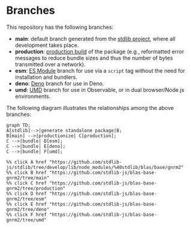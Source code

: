 <!--

@license Apache-2.0

Copyright (c) 2022 The Stdlib Authors.

Licensed under the Apache License, Version 2.0 (the "License");
you may not use this file except in compliance with the License.
You may obtain a copy of the License at

    http://www.apache.org/licenses/LICENSE-2.0

Unless required by applicable law or agreed to in writing, software
distributed under the License is distributed on an "AS IS" BASIS,
WITHOUT WARRANTIES OR CONDITIONS OF ANY KIND, either express or implied.
See the License for the specific language governing permissions and
limitations under the License.

-->

# Branches

This repository has the following branches:

-   **main**: default branch generated from the [stdlib project][stdlib-url], where all development takes place.
-   **production**: [production build][production-url] of the package (e.g., reformatted error messages to reduce bundle sizes and thus the number of bytes transmitted over a network).
-   **esm**: [ES Module][esm-url] branch for use via a `script` tag without the need for installation and bundlers.
-   **deno**: [Deno][deno-url] branch for use in Deno.
-   **umd**: [UMD][umd-url] branch for use in Observable, or in dual browser/Node.js environments.

The following diagram illustrates the relationships among the above branches:

```mermaid
graph TD;
A[stdlib]-->|generate standalone package|B;
B[main] -->|productionize| C[production];
C -->|bundle| D[esm];
C -->|bundle| E[deno];
C -->|bundle| F[umd];

%% click A href "https://github.com/stdlib-js/stdlib/tree/develop/lib/node_modules/%40stdlib/blas/base/gnrm2"
%% click B href "https://github.com/stdlib-js/blas-base-gnrm2/tree/main"
%% click C href "https://github.com/stdlib-js/blas-base-gnrm2/tree/production"
%% click D href "https://github.com/stdlib-js/blas-base-gnrm2/tree/esm"
%% click E href "https://github.com/stdlib-js/blas-base-gnrm2/tree/deno"
%% click F href "https://github.com/stdlib-js/blas-base-gnrm2/tree/umd"
```

[stdlib-url]: https://github.com/stdlib-js/stdlib/tree/develop/lib/node_modules/%40stdlib/blas/base/gnrm2
[production-url]: https://github.com/stdlib-js/blas-base-gnrm2/tree/production
[deno-url]: https://github.com/stdlib-js/blas-base-gnrm2/tree/deno
[umd-url]: https://github.com/stdlib-js/blas-base-gnrm2/tree/umd
[esm-url]: https://github.com/stdlib-js/blas-base-gnrm2/tree/esm